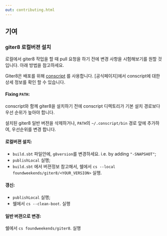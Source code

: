 ```yaml
---
out: contributing.html
---
```


기여
-----

### giter8 로컬버젼 설치

로컬에서 giter8 작업을 할 때 pull 요청을 하기 전에 
변경 사항을 시험해보기를 원할 것입니다. 아래 방법을 참고하세요.


Giter8은 배포를 위해 [conscript] 를 사용합니다.  [공식페이지]에서 conscript에 대한 상세 정보를 확인 할 수 있습니다.

#### Fixing `PATH`:

conscript와 함께 giter8을 설치하기 전에 conscript 디렉토리가 기본 설치 경로보다 우선 순위가 높아야 합니다.

설치된 giter8 일반 버젼을 삭제하거나, `PATH`의 `~/.conscript/bin` 경로 앞에 추가하여, 우선순위를 변경 합니다.

#### 로컬버젼 설치:

- `build.sbt` 파일안에, `g8version`를 변경하세요. i.e. by adding `"-SNAPSHOT"`;
- `publishLocal` 실행;
- `build.sbt` 에서 버젼정보 참고해서, 쉘에서 `cs --local foundweekends/giter8/<YOUR_VERSION>` 실행.

#### 갱신:

- `publishLocal` 실행;
- 쉘에서 `cs --clean-boot`. 실행

#### 일반 버젼으로 변경:

쉘에서 `cs foundweekends/giter8`. 실행

[official page]: https://github.com/foundweekends/conscript
[conscript]: http://www.foundweekends.org/conscript/
